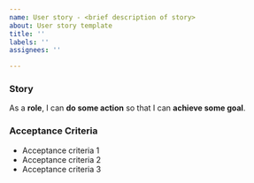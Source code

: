 ```yaml
---
name: User story - <brief description of story>
about: User story template
title: ''
labels: ''
assignees: ''

---
```


### Story

As a **role**, I can **do some action** so that I can **achieve some goal**.

### Acceptance Criteria
- Acceptance criteria 1
- Acceptance criteria 2
- Acceptance criteria 3
